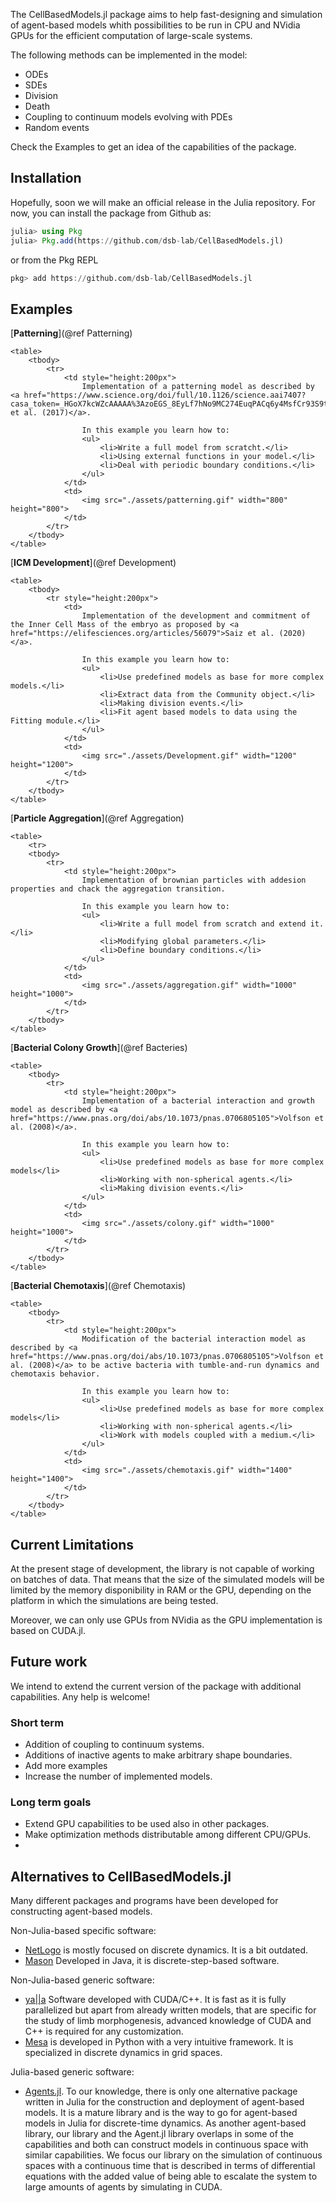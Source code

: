 The CellBasedModels.jl package aims to help fast-designing and simulation of agent-based models whith possibilities to be run in CPU and NVidia GPUs for the efficient computation of large-scale systems. 

The following methods can be implemented in the model:

 - ODEs
 - SDEs
 - Division
 - Death
 - Coupling to continuum models evolving with PDEs
 - Random events

Check the 
Examples to get an idea of the capabilities of the package.

## Installation

Hopefully, soon we will make an official release in the Julia repository. For now, you can install the package from Github as:

```julia
julia> using Pkg
julia> Pkg.add(https://github.com/dsb-lab/CellBasedModels.jl)
```

or from the Pkg REPL

```julia
pkg> add https://github.com/dsb-lab/CellBasedModels.jl
```

## Examples

[**Patterning**](@ref Patterning)
```@raw html 
<table>
    <tbody>
        <tr>
            <td style="height:200px">
                Implementation of a patterning model as described by <a href="https://www.science.org/doi/full/10.1126/science.aai7407?casa_token=_HGoX7kcWZcAAAAA%3AzoEGS_8EyLf7hNo9MC274EuqPACq6y4MsfCr93S9tzmmcK3pSTmNpJ7a7sc8HQMw5PETz7n9tG15jQ">Corson et al. (2017)</a>.

                In this example you learn how to:
                <ul>
                    <li>Write a full model from scratcht.</li>
                    <li>Using external functions in your model.</li>
                    <li>Deal with periodic boundary conditions.</li>
                </ul>
            </td>
            <td>
                <img src="./assets/patterning.gif" width="800" height="800">
            </td>
        </tr>
    </tbody>
</table>
```
[**ICM Development**](@ref Development)
```@raw html 
<table>
    <tbody>
        <tr style="height:200px">
            <td>
                Implementation of the development and commitment of the Inner Cell Mass of the embryo as proposed by <a href="https://elifesciences.org/articles/56079">Saiz et al. (2020)</a>.

                In this example you learn how to:
                <ul>
                    <li>Use predefined models as base for more complex models.</li>
                    <li>Extract data from the Community object.</li>
                    <li>Making division events.</li>
                    <li>Fit agent based models to data using the Fitting module.</li>
                </ul>
            </td>
            <td>
                <img src="./assets/Development.gif" width="1200" height="1200">
            </td>
        </tr>
    </tbody>
</table>
```
[**Particle Aggregation**](@ref Aggregation)
```@raw html 
<table>
    <tr>
    <tbody>
        <tr>
            <td style="height:200px">
                Implementation of brownian particles with addesion properties and chack the aggregation transition.

                In this example you learn how to:
                <ul>
                    <li>Write a full model from scratch and extend it.</li>
                    <li>Modifying global parameters.</li>
                    <li>Define boundary conditions.</li>
                </ul>
            </td>
            <td>
                <img src="./assets/aggregation.gif" width="1000" height="1000">
            </td>
        </tr>
    </tbody>
</table>
```
[**Bacterial Colony Growth**](@ref Bacteries)
```@raw html 
<table>
    <tbody>
        <tr>
            <td style="height:200px">
                Implementation of a bacterial interaction and growth model as described by <a href="https://www.pnas.org/doi/abs/10.1073/pnas.0706805105">Volfson et al. (2008)</a>.

                In this example you learn how to:
                <ul>
                    <li>Use predefined models as base for more complex models</li>
                    <li>Working with non-spherical agents.</li>
                    <li>Making division events.</li>
                </ul>
            </td>
            <td>
                <img src="./assets/colony.gif" width="1000" height="1000">
            </td>
        </tr>
    </tbody>
</table>
```
[**Bacterial Chemotaxis**](@ref Chemotaxis)
```@raw html 
<table>
    <tbody>
        <tr>
            <td style="height:200px">
                Modification of the bacterial interaction model as described by <a href="https://www.pnas.org/doi/abs/10.1073/pnas.0706805105">Volfson et al. (2008)</a> to be active bacteria with tumble-and-run dynamics and chemotaxis behavior.

                In this example you learn how to:
                <ul>
                    <li>Use predefined models as base for more complex models</li>
                    <li>Working with non-spherical agents.</li>
                    <li>Work with models coupled with a medium.</li>
                </ul>
            </td>
            <td>
                <img src="./assets/chemotaxis.gif" width="1400" height="1400">
            </td>
        </tr>
    </tbody>
</table>
```

## Current Limitations

At the present stage of development, the library is not capable of working on batches of data. That means that the size of the simulated models will be limited by the memory disponibility in RAM or the GPU, depending on the platform in which the simulations are being tested. 

Moreover, we can only use GPUs from NVidia as the GPU implementation is based on CUDA.jl.

## Future work

We intend to extend the current version of the package with additional capabilities. Any help is welcome!

### Short term 

 - Addition of coupling to continuum systems.
 - Additions of inactive agents to make arbitrary shape boundaries.
 - Add more examples
 - Increase the number of implemented models.

### Long term goals

 - Extend GPU capabilities to be used also in other packages.
 - Make optimization methods distributable among different CPU/GPUs.
 - 
## Alternatives to CellBasedModels.jl

Many different packages and programs have been developed for constructing agent-based models. 

Non-Julia-based specific software:
 - [NetLogo](https://ccl.northwestern.edu/netlogo/) is mostly focused on discrete dynamics. It is a bit outdated.
 - [Mason](https://cs.gmu.edu/~eclab/projects/mason/) Developed in Java, it is discrete-step-based software.

Non-Julia-based generic software:
 - [ya||a](https://github.com/germannp/yalla) Software developed with CUDA/C++. It is fast as it is fully parallelized but apart from already written models, that are specific for the study of limb morphogenesis, advanced knowledge of CUDA and C++ is required for any customization. 
 - [Mesa](https://github.com/projectmesa/mesa) is developed in Python with a very intuitive framework. It is specialized in discrete dynamics in grid spaces.

Julia-based generic software:
 - [Agents.jl](https://github.com/JuliaDynamics/Agents.jl). To our knowledge, there is only one alternative package written in Julia for the construction and deployment of agent-based models. It is a mature library and is the way to go for agent-based models in Julia for discrete-time dynamics. As another agent-based library, our library and the Agent.jl library overlaps in some of the capabilities and both can construct models in continuous space with similar capabilities. We focus our library on the simulation of continuous spaces with a continuous time that is described in terms of differential equations with the added value of being able to escalate the system to large amounts of agents by simulating in CUDA. 